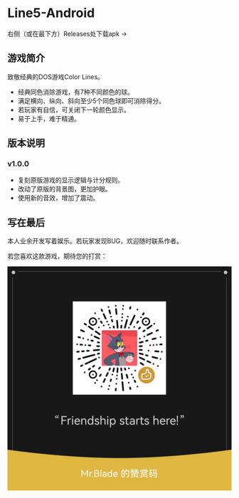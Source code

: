 # Line5-Android

右侧（或在最下方）Releases处下载apk ->

## 游戏简介

致敬经典的DOS游戏Color Lines。

- 经典同色消除游戏，有7种不同颜色的球。
- 满足横向、纵向、斜向至少5个同色球即可消除得分。
- 若玩家有自信，可关闭下一轮颜色显示。
- 易于上手，难于精通。

## 版本说明

### v1.0.0

- 复刻原版游戏的显示逻辑与计分规则。
- 改动了原版的背景图，更加护眼。
- 使用新的音效，增加了震动。

## 写在最后

本人业余开发写着娱乐。若玩家发现BUG，欢迎随时联系作者。

若您喜欢这款游戏，期待您的打赏：

<div align="center">
  <img src="https://github.com/MRBLADEX/Line5-Android/blob/master/intro/support.jpg">
</div>